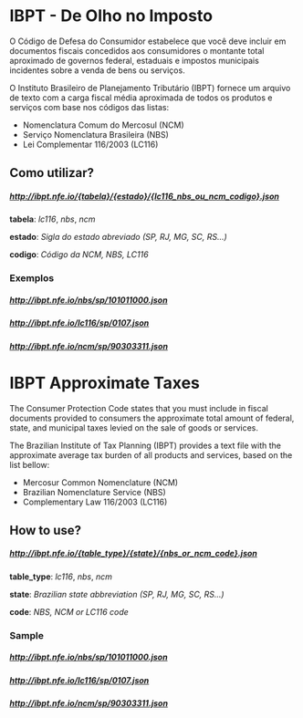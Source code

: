 IBPT - De Olho no Imposto
=========================

O Código de Defesa do Consumidor estabelece que você deve incluir em documentos fiscais concedidos aos consumidores o montante total aproximado de governos federal, estaduais e impostos municipais incidentes sobre a venda de bens ou serviços.

O Instituto Brasileiro de Planejamento Tributário (IBPT) fornece um arquivo de texto com a carga fiscal média aproximada de todos os produtos e serviços com base nos códigos das listas:

-	Nomenclatura Comum do Mercosul (NCM)
-	Serviço Nomenclatura Brasileira (NBS)
-	Lei Complementar 116/2003 (LC116)

Como utilizar?
--------------

##### http://ibpt.nfe.io/{tabela}/{estado}/{lc116_nbs_ou_ncm_codigo}.json

**tabela**: *lc116*, *nbs*, *ncm*

**estado**: *Sigla do estado abreviado (SP, RJ, MG, SC, RS...)*

**codigo**: *Código da NCM, NBS, LC116*

### Exemplos

##### http://ibpt.nfe.io/nbs/sp/101011000.json

##### http://ibpt.nfe.io/lc116/sp/0107.json

##### http://ibpt.nfe.io/ncm/sp/90303311.json

IBPT Approximate Taxes
======================

The Consumer Protection Code states that you must include in fiscal documents provided to consumers the approximate total amount of federal, state, and municipal taxes levied on the sale of goods or services.

The Brazilian Institute of Tax Planning (IBPT) provides a text file with the approximate average tax burden of all products and services, based on the list bellow:

-	Mercosur Common Nomenclature (NCM)
-	Brazilian Nomenclature Service (NBS)
-	Complementary Law 116/2003 (LC116)

How to use?
-----------

##### http://ibpt.nfe.io/{table_type}/{state}/{nbs_or_ncm_code}.json

**table_type**: *lc116*, *nbs*, *ncm*

**state**: *Brazilian state abbreviation (SP, RJ, MG, SC, RS...)*

**code**: *NBS, NCM or LC116 code*

### Sample

##### http://ibpt.nfe.io/nbs/sp/101011000.json

##### http://ibpt.nfe.io/lc116/sp/0107.json

##### http://ibpt.nfe.io/ncm/sp/90303311.json
